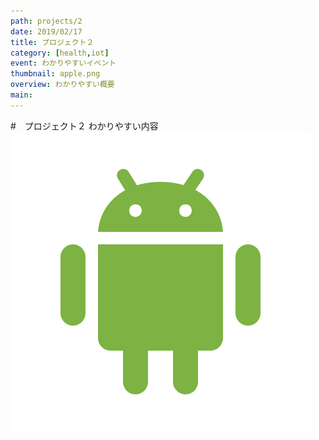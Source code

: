 ```yaml
---
path: projects/2
date: 2019/02/17
title: プロジェクト２
category: [health,iot]
event: わかりやすいイベント
thumbnail: apple.png
overview: わかりやすい概要
main: 
---
```


#　プロジェクト２
わかりやすい内容
![画像の説明](../../images/android.png)
